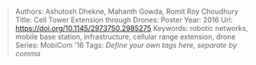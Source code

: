> Authors: Ashutosh Dhekne, Mahanth Gowda, Romit Roy Choudhury
> Title: Cell Tower Extension through Drones: Poster
> Year: 2016
> Url: https://doi.org/10.1145/2973750.2985275
> Keywords: robotic networks, mobile base station, infrastructure, cellular range extension, drone
> Series: MobiCom '16
> Tags: *Define your own tags here, separate by comma*